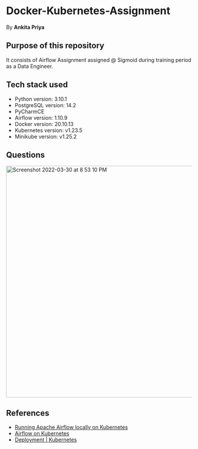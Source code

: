# Docker-Kubernetes-Assignment
By **Ankita Priya**

## Purpose of this repository
It consists of Airflow Assignment assigned @ Sigmoid during training period as a Data Engineer.

## Tech stack used 
- Python version: 3.10.1
- PostgreSQL version: 14.2
- PyCharmCE 
- Airflow version: 1.10.9
- Docker version: 20.10.13
- Kubernetes version: v1.23.5
- Minikube version: v1.25.2

## Questions

<img width="629" alt="Screenshot 2022-03-30 at 8 53 10 PM" src="https://user-images.githubusercontent.com/98582969/160871557-5ecd7c58-0ad3-4137-ade8-09f3ac46e3a0.png">

## References
- [Running Apache Airflow locally on Kubernetes](https://medium.com/@ipeluffo/running-apache-airflow-locally-on-kubernetes-minikube-31f308e3247a)
- [Airflow on Kubernetes](https://github.com/ipeluffo/airflow-on-kubernetes)
- [Deployment | Kubernetes](https://kubernetes.io/docs/concepts/workloads/controllers/deployment/)
